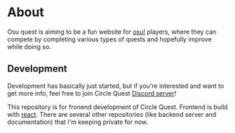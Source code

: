# About

Osu quest is aiming to be a fun website for [osu!](https://osu.ppy.sh/home) players, where they can compete by completing various types of quests and hopefully improve while doing so.

## Development

Development has basically just started, but if you're interested and want to get more info, feel free to join Circle Quest [Discord server](https://discord.gg/vPejHcgQey)!

This repository is for fronend development of Circle Quest. Frontend is build with [react](https://reactjs.org/). There are several other repositories (like backend server and documentation) that I'm keeping private for now.
